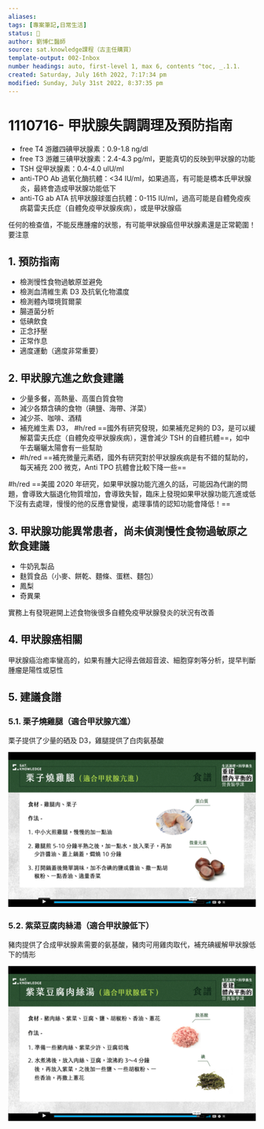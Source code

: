 ```yaml
---
aliases:    
tags: [專案筆記,日常生活]
status: 🌱
author: 劉博仁醫師 
source: sat.knowledge課程（古主任購買） 
template-output: 002-Inbox
number headings: auto, first-level 1, max 6, contents ^toc, _.1.1.
created: Saturday, July 16th 2022, 7:17:34 pm
modified: Sunday, July 31st 2022, 8:37:35 pm
---
```

# 1110716- 甲狀腺失調調理及預防指南


- free T4 游離四碘甲狀腺素：0.9-1.8 ng/dl
- free T3 游離三碘甲狀腺素：2.4-4.3 pg/ml，更能真切的反映到甲狀腺的功能
- TSH 促甲狀腺素：0.4-4.0 uIU/ml
- anti-TPO Ab 過氧化酶抗體：<34 IU/ml，如果過高，有可能是橋本氏甲狀腺炎，最終會造成甲狀腺功能低下
- anti-TG ab ATA 抗甲狀腺球蛋白抗體：0-115 IU/ml，過高可能是自體免疫疾病葛雷夫氏症（自體免疫甲狀腺疾病），或是甲狀腺癌


任何的檢查值，不能反應腫瘤的狀態，有可能甲狀腺癌但甲狀腺素還是正常範圍！要注意


## 1. 預防指南
- 檢測慢性食物過敏原並避免
- 檢測血清維生素 D3 及抗氧化物濃度
- 檢測體內環境賀爾蒙
- 腸道菌分析
- 低碘飲食
- 正念抒壓
- 正常作息
- 適度運動（適度非常重要）

## 2. 甲狀腺亢進之飲食建議

- 少量多餐，高熱量、高蛋白質食物
- 減少各類含碘的食物（碘鹽、海帶、洋菜）
- 減少茶、咖啡、酒精
- 補充維生素 D3， #h/red ==國外有研究發現，如果補充足夠的 D3，是可以緩解葛雷夫氏症（自體免疫甲狀腺疾病），還會減少 TSH 的自體抗體==，如中午去曬曬太陽會有一些幫助
- #h/red ==補充微量元素硒，國外有研究對於甲狀腺疾病是有不錯的幫助的，每天補充 200 微克，Anti TPO 抗體會比較下降一些==


#h/red ==美國 2020 年研究，如果甲狀腺功能亢進久的話，可能因為代謝的問題，會導致大腦退化物質增加，會導致失智，臨床上發現如果甲狀腺功能亢進或低下沒有去處理，慢慢的他的反應會變慢，處理事情的認知功能會降低！==

## 3. 甲狀腺功能異常患者，尚未偵測慢性食物過敏原之飲食建議
- 牛奶乳製品
- 麩質食品（小麥、餅乾、麵條、蛋糕、麵包）
- 鳳梨
- 奇異果

實務上有發現避開上述食物後很多自體免疫甲狀腺發炎的狀況有改善


## 4. 甲狀腺癌相關

甲狀腺癌治癒率蠻高的，如果有腫大記得去做超音波、細胞穿刺等分析，提早判斷腫瘤是陽性或惡性


## 5. 建議食譜
### 5.1. 栗子燒雞腿（適合甲狀腺亢進）
栗子提供了少量的硒及 D3，雞腿提供了白肉氨基酸


![01|700](https://raw.githubusercontent.com/hoonsor/upgit-Obsidian/main/2022/07/17/upgit_20220717_1658023495.png)



### 5.2. 紫菜豆腐肉絲湯（適合甲狀腺低下） 
豬肉提供了合成甲狀腺素需要的氨基酸，豬肉可用雞肉取代，補充碘緩解甲狀腺低下的情形


![01|700](https://raw.githubusercontent.com/hoonsor/upgit-Obsidian/main/2022/07/17/upgit_20220717_1658023517.png)
